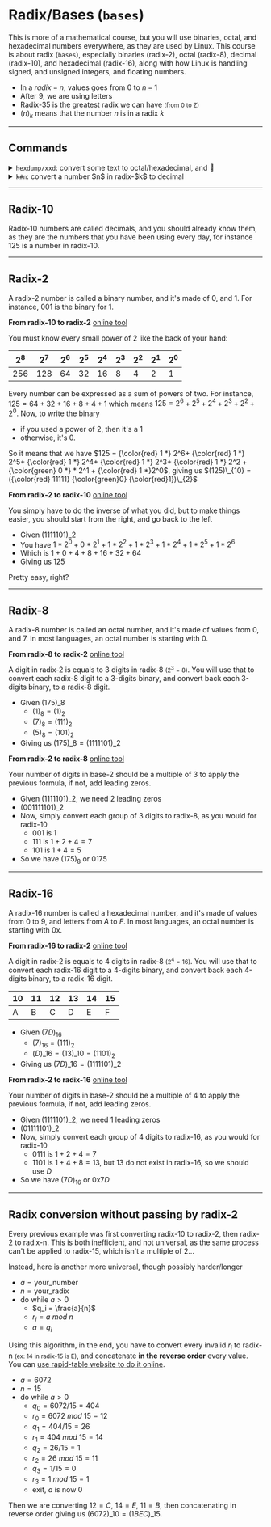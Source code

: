 # Radix/Bases (`bases`)

This is more of a mathematical course, but you will use binaries, octal, and hexadecimal numbers everywhere, as they are used by Linux. This course is about radix (`bases`), especially binaries (radix-2), octal (radix-8), decimal (radix-10), and hexadecimal (radix-16), along with how Linux is handling signed, and unsigned integers, and floating numbers.

* In a $radix-n$, values goes from $0$ to $n-1$
* After 9, we are using letters
* Radix-35 is the greatest radix we can have <small>(from 0 to Z)</small>
* $(n)_{k}$ means that the number $n$ is in a radix $k$

<hr class="sl">

## Commands

<div class="row row-cols-md-2 mt-4"><div>

<details class="details-e">
<summary><code>hexdump/xxd</code>: convert some text to octal/hexadecimal, and 🔁</summary>

* `-b`: to octal
* `-C`: to hexadecimal
* `-e`: customize

```bash
$ hexdump <<< "Hello, World" > hello_world.hex
$ cat hello_world.hex
0000000 6548 6c6c 2c6f 5720 726f 646c 000a
000000d
# letters were mixed (WTF!!?)
$ echo -e "\x65"
e
$ echo -e "\x48"
H
# here it works fine
$ xxd <<< "Hello, World" | tee hello_world.hex
00000000: 4865 6c6c 6f2c 2057 6f72 6c64 0a         Hello, World.
# reverse
$ xxd -r hello_world.hex
Hello, World
```
</details>
</div><div>

<details class="details-e">
<summary><code>k#n</code>: convert a number $n$ in radix-$k$ to decimal</summary>

```bash
$ echo $[2#101] # 5
```

</details>
</div></div>

<hr class="sr">

## Radix-10

Radix-10 numbers are called decimals, and you should already know them, as they are the numbers that you have been using every day, for instance $125$ is a number in radix-10.

<hr class="sl">

## Radix-2

A radix-2 number is called a binary number, and it's made of $0$, and $1$. For instance, $001$ is the binary for $1$.

<div class="row row-cols-md-2"><div>

**From radix-10 to radix-2** [online tool](https://www.binaryhexconverter.com/decimal-to-binary-converter)

You must know every small power of 2 like the back of your hand:

| $2^8$ | $2^7$ | $2^6$ | $2^5$ | $2^4$ | $2^3$ | $2^2$ | $2^1$ | $2^0$ |
|-------|-------|-------|-------|-------|-------|-------|-------|-------|
| 256   | 128   | 64    | 32    | 16    | 8     | 4     | 2     | 1     |

Every number can be expressed as a sum of powers of two. For instance, $125 = 64+32+16+8+4+1$ which means $125 = 2^6+2^5+2^4+2^3+2^2+2^0$. Now, to write the binary

* if you used a power of 2, then it's a $1$
* otherwise, it's $0$.

So it means that we have $125 = {\color{red} 1 *} 2^6+ {\color{red} 1 *} 2^5+ {\color{red} 1 *} 2^4+ {\color{red} 1 *} 2^3+ {\color{red} 1 *} 2^2 + {\color{green} 0 *} * 2^1 + {\color{red} 1 *}2^0$, giving us $(125)\_{10} = ({\color{red} 11111} {\color{green}0} {\color{red}1})\_{2}$

</div><div class="border-start border-dark">

**From radix-2 to radix-10** [online tool](https://www.binaryhexconverter.com/binary-to-decimal-converter)

You simply have to do the inverse of what you did, but to make things easier, you should start from the right, and go back to the left

* Given $(1111101)\_{2}$
* You have $1 * 2^0 + 0 * 2^1 + 1 * 2^2+ 1 * 2^3+ 1 * 2^4+ 1 * 2^5+ 1 * 2^6$
* Which is $1 + 0 + 4 + 8 + 16 + 32 + 64$
* Giving us $125$

Pretty easy, right?
</div></div>

<hr class="sr">

## Radix-8

A radix-8 number is called an octal number, and it's made of values from $0$, and $7$. In most languages, an octal number is starting with $0$.

<div class="row row-cols-md-2"><div>

**From radix-8 to radix-2** [online tool](https://www.binaryhexconverter.com/octal-to-binary-converter)

A digit in radix-2 is equals to 3 digits in radix-8 <small>($2^3=8$)</small>. You will use that to convert each radix-8 digit to a 3-digits binary, and convert back each 3-digits binary, to a radix-8 digit.

* Given $(175)\_{8}$
  * $(1)_8 = (1)_2$
  * $(7)_8 = (111)_2$
  * $(5)_8 = (101)_2$
* Giving us $(175)\_{8}=(1111101)\_{2}$

</div><div class="border-start border-dark">

**From radix-2 to radix-8** [online tool](https://www.binaryhexconverter.com/binary-to-octal-converter)

Your number of digits in base-2 should be a multiple of 3 to apply the previous formula, if not, add leading zeros.

* Given $(1111101)\_{2}$, we need 2 leading zeros
* $(001111101)\_{2}$
* Now, simply convert each group of 3 digits to radix-8, as you would for radix-10
  * $001$ is $1$
  * $111$ is $1+2+4=7$
  * $101$ is $1+4=5$
* So we have $(175)_{8}$ or $0175$

</div></div>

<hr class="sl">

## Radix-16

A radix-16 number is called a hexadecimal number, and it's made of values from $0$ to $9$, and letters from $A$ to $F$. In most languages, an octal number is starting with $\text{0x}$.

<div class="row row-cols-md-2"><div>

**From radix-16 to radix-2** [online tool](https://www.binaryhexconverter.com/hex-to-binary-converter)

A digit in radix-2 is equals to 4 digits in radix-8 <small>($2^4=16$)</small>. You will use that to convert each radix-16 digit to a 4-digits binary, and convert back each 4-digits binary, to a radix-16 digit.


| 10  | 11  | 12  | 13  | 14  | 15  |
|-----|-----|-----|-----|-----|-----|
| A   | B   | C   | D   | E   | F   |

* Given $(7D)_{16}$
  * $(7)_{16} = (111)_2$
  * $(D)\_{16} = (13)\_{10} = (1101)_2$
* Giving us $(7D)\_{16}=(1111101)\_{2}$

</div><div class="border-start border-dark">

**From radix-2 to radix-16** [online tool](https://www.binaryhexconverter.com/binary-to-hex-converter)

Your number of digits in base-2 should be a multiple of 4 to apply the previous formula, if not, add leading zeros.

* Given $(1111101)\_{2}$, we need 1 leading zeros
* $(01111101)\_{2}$
* Now, simply convert each group of 4 digits to radix-16, as you would for radix-10
  * $0111$ is $1+2+4=7$
  * $1101$ is $1+4+8=13$, but $13$ do not exist in radix-16, so we should use $D$
* So we have $(7D)_{16}$ or $\text{0x}7D$

</div></div>

<hr class="sr">

## Radix conversion without passing by radix-2

<div class="row row-cols-md-2"><div>

Every previous example was first converting radix-10 to radix-2, then radix-2 to radix-n. This is both inefficient, and not universal, as the same process can't be applied to radix-15, which isn't a multiple of 2...

Instead, here is another more universal, though possibly harder/longer

* $a = \text{your_number}$
* $n = \text{your_radix}$
* do while $a > 0$
  * $q_i = \frac{a}{n}$
  * $r_i = a\ mod\ n$
  * $a = q_i$

Using this algorithm, in the end, you have to convert every invalid $r_i$ to radix-n <small>(ex: 14 in radix-15 is E)</small>, and concatenate **in the reverse order** every value. You can [use rapid-table website to do it online](https://www.rapidtables.com/convert/number/base-converter.html).
</div><div>

* $a = 6072$
* $n = 15$
* do while $a > 0$
  * $q_0 = 6072 / 15 = 404$
  * $r_0 = 6072\ mod\ 15 = 12$
  * $q_1 = 404 / 15 = 26$
  * $r_1 = 404\ mod\ 15 = 14$
  * $q_2 = 26 / 15 = 1$
  * $r_2 = 26\ mod\ 15 = 11$
  * $q_3 = 1 / 15 = 0$
  * $r_3 = 1\ mod\ 15 = 1$
  * exit, $a$ is now 0

Then we are converting $12=C$, $14=E$, $11=B$, then concatenating in reverse order giving us $(6072)\_{10} = (1BEC)\_{15}$.
</div></div>